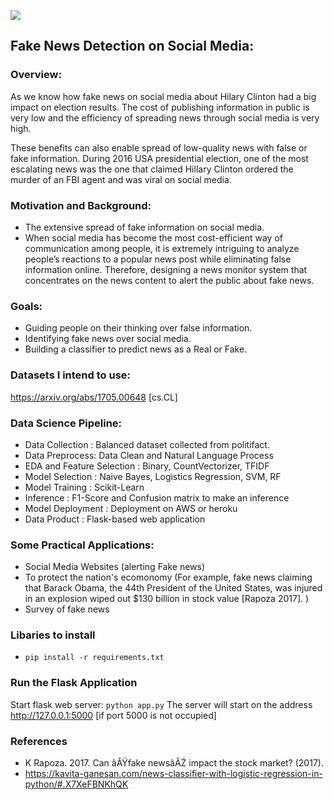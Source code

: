 ![](https://img.shields.io/github/repo-size/kiranrawat/Detecting-Fake-News-On-Social-Media)

## Fake News Detection on Social Media:

### Overview:
As we know how fake news on social media about Hilary Clinton had a big impact on election results.  The cost of publishing information in public is very low and the efficiency of spreading news through social media is very high. 

These benefits can also enable spread of low-quality news with false or fake information. 
During 2016 USA presidential election, one of the most escalating news was the one that claimed Hillary Clinton ordered the murder of an FBI agent and was viral on social media.

### Motivation and Background:

- The extensive spread of fake information on social media.
- When social media has become the most cost-efficient way of communication among people, it is extremely intriguing to analyze people’s reactions to a popular news post while eliminating false information online. Therefore, designing a news monitor system that concentrates on the news content to alert the public about fake news.

### Goals:

- Guiding people on their thinking over false information.
- Identifying fake news over social media.
- Building a classifier to predict news as a Real or Fake.

### Datasets I intend to use:

https://arxiv.org/abs/1705.00648 [cs.CL]

### Data Science Pipeline:

- Data Collection : Balanced dataset collected from politifact.
- Data Preprocess: Data Clean and Natural Language Process
- EDA and Feature Selection : Binary, CountVectorizer, TFIDF
- Model Selection : Naive Bayes, Logistics Regression, SVM, RF
- Model Training  : Scikit-Learn
- Inference : F1-Score and Confusion matrix to make an inference
- Model Deployment : Deployment on AWS or heroku
- Data Product : Flask-based web application

### Some Practical Applications:

- Social Media Websites (alerting Fake news)
- To protect the nation's ecomonomy (For example, fake news claiming that Barack Obama, the 44th President of the United States, was injured in an explosion wiped out $130 billion in stock value [Rapoza 2017]. ) 
- Survey of fake news

### Libaries to install
- `pip install -r requirements.txt`

### Run the Flask Application
Start flask web server: `python app.py`
The server will start on the address http://127.0.0.1:5000 [if port 5000 is not occupied]

### References

- K Rapoza. 2017. Can âĂŸfake newsâĂŹ impact the stock market? (2017).
- https://kavita-ganesan.com/news-classifier-with-logistic-regression-in-python/#.X7XeFBNKhQK

